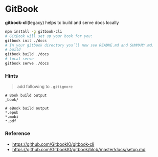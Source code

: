 # GitBook

__gitbook-cli__(legacy) helps to build and serve docs locally

```bash
npm install -g gitbook-cli
# GitBook will set up your book for you:
gitbook init ./docs
# In your gitbook directory you’ll now see README.md and SUMMARY.md.
# build
gitbook build ./docs
# local serve
gitbook serve ./docs
```

### Hints

> add following to `.gitignore`

```gitignore
# Book build output
_book/

# eBook build output
*.epub
*.mobi
*.pdf
```

### Reference
- https://github.com/GitbookIO/gitbook-cli
- https://github.com/GitbookIO/gitbook/blob/master/docs/setup.md
